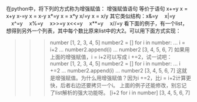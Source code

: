 
在python中，将下列的方式称为增强赋值：
增强赋值语句	等价于语句
x+=y	x = x+y
x-=y	x = x-y
x*=y	x = x*y
x/=y	x = x/y
其它类似结构：x&=y　 x|=y 　x^=y 　x%=y 　x>>=y x<<=y 　x**=y 　x//=y
看下面的例子，有一个list，想得到另外一个列表，其中每个数比原来list中的大2。可以用下面方式实现：
>>> number
[1, 2, 3, 4, 5]
>>> number2 = []
>>> for i in number:
...     i = i+2
...     number2.append(i)
...
>>> number2
[3, 4, 5, 6, 7]
如果用上面的增强赋值，i = i+2可以写成 i +=2，试一试吧：
>>> number
[1, 2, 3, 4, 5]
>>> number2 = []
>>> for i in number:
...     i +=2
...     number2.append(i)
...
>>> number2
[3, 4, 5, 6, 7]
这就是增强赋值。为什么用增强赋值？因为i +=2，比i = i+2计算更快，后者右边还要拷贝一个i。
上面的例子还能修改，别忘记了list解析的强大功能呀。
>>> [i+2 for i in number]
[3, 4, 5, 6, 7]
